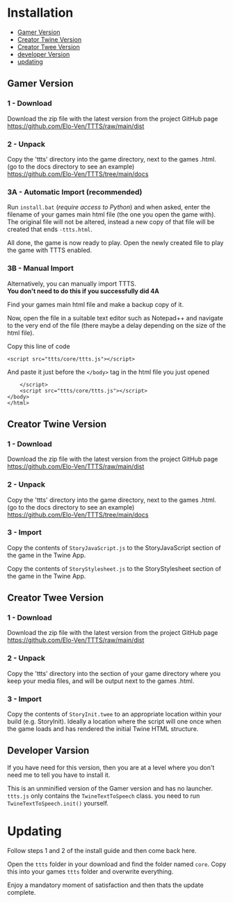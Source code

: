 # Installation

-   [Gamer Version](#gamer-version)
-   [Creator Twine Version](#creator-twine-version)
-   [Creator Twee Version](#creator-twee-version)
-   [developer Version](#developer-version)
-   [updating](#updating)

## Gamer Version

### 1 - Download

Download the zip file with the latest version from the project GitHub page \
https://github.com/Elo-Ven/TTTS/raw/main/dist

### 2 - Unpack

Copy the 'ttts' directory into the game directory, next to the games .html. (go to the docs directory to see an example) \
https://github.com/Elo-Ven/TTTS/tree/main/docs

### 3A - Automatic Import (recommended)

Run `install.bat` (_require access to Python_) and when asked, enter the filename of your games main html file (the one you open the game with). The original file will not be altered, instead a new copy of that file will be created that ends `-ttts.html`.

All done, the game is now ready to play. Open the newly created file to play the game with TTTS enabled.

### 3B - Manual Import

Alternatively, you can manually import TTTS. \
<b>You don't need to do this if you successfully did 4A</b>

Find your games main html file and make a backup copy of it.

Now, open the file in a suitable text editor such as Notepad++ and navigate to the very end of the file (there maybe a delay depending on the size of the html file).

Copy this line of code

```
<script src="ttts/core/ttts.js"></script>
```

And paste it just before the `</body>` tag in the html file you just opened

```
    </script>
	<script src="ttts/core/ttts.js"></script>
</body>
</html>
```

## Creator Twine Version

### 1 - Download

Download the zip file with the latest version from the project GitHub page \
https://github.com/Elo-Ven/TTTS/raw/main/dist

### 2 - Unpack

Copy the 'ttts' directory into the game directory, next to the games .html. (go to the docs directory to see an example) \
https://github.com/Elo-Ven/TTTS/tree/main/docs

### 3 - Import

Copy the contents of `StoryJavaScript.js` to the StoryJavaScript section of the game in the Twine App.

Copy the contents of `StoryStylesheet.js` to the StoryStylesheet section of the game in the Twine App.

## Creator Twee Version

### 1 - Download

Download the zip file with the latest version from the project GitHub page \
https://github.com/Elo-Ven/TTTS/raw/main/dist

### 2 - Unpack

Copy the 'ttts' directory into the section of your game directory where you keep your media files, and will be output next to the games .html.

### 3 - Import

Copy the contents of `StoryInit.twee` to an appropriate location within your build (e.g. StoryInit). Ideally a location where the script will one once when the game loads and has rendered the initial Twine HTML structure.

## Developer Varsion

If you have need for this version, then you are at a level where you don't need me to tell you have to install it.

This is an unminified version of the Gamer version and has no launcher. `ttts.js` only contains the `TwineTextToSpeech` class. you need to run `TwineTextToSpeech.init()` yourself.

# Updating

Follow steps 1 and 2 of the install guide and then come back here.

Open the `ttts` folder in your download and find the folder named `core`. Copy this into your games `ttts` folder and overwrite everything.

Enjoy a mandatory moment of satisfaction and then thats the update complete.
